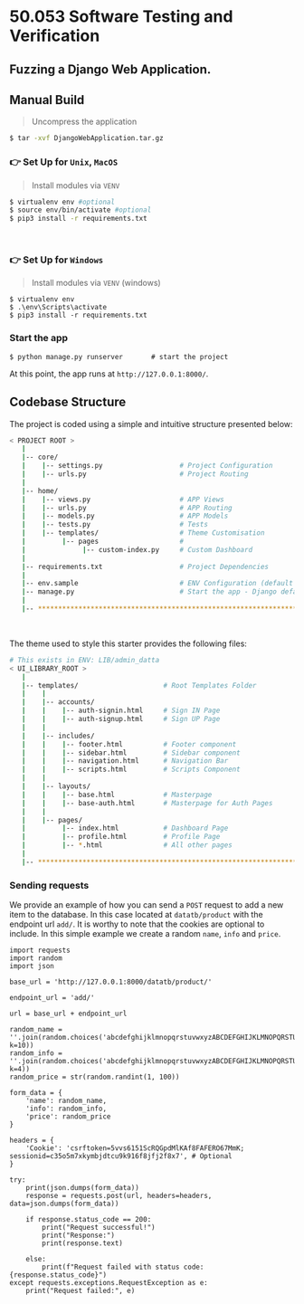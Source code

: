 # 50.053 Software Testing and Verification 

## Fuzzing a Django Web Application.

## Manual Build

> Uncompress the application
> 
```bash
$ tar -xvf DjangoWebApplication.tar.gz
```


### 👉 Set Up for `Unix`, `MacOS` 

> Install modules via `VENV`  

```bash
$ virtualenv env #optional
$ source env/bin/activate #optional
$ pip3 install -r requirements.txt
```

<br />

### 👉 Set Up for `Windows` 

> Install modules via `VENV` (windows) 

```
$ virtualenv env
$ .\env\Scripts\activate
$ pip3 install -r requirements.txt
```

### Start the app 
```
$ python manage.py runserver       # start the project
```

At this point, the app runs at `http://127.0.0.1:8000/`. 

## Codebase Structure

The project is coded using a simple and intuitive structure presented below:

```bash
< PROJECT ROOT >
   |
   |-- core/                            
   |    |-- settings.py                   # Project Configuration  
   |    |-- urls.py                       # Project Routing
   |
   |-- home/
   |    |-- views.py                      # APP Views 
   |    |-- urls.py                       # APP Routing
   |    |-- models.py                     # APP Models 
   |    |-- tests.py                      # Tests  
   |    |-- templates/                    # Theme Customisation 
   |         |-- pages                    # 
   |              |-- custom-index.py     # Custom Dashboard      
   |
   |-- requirements.txt                   # Project Dependencies
   |
   |-- env.sample                         # ENV Configuration (default values)
   |-- manage.py                          # Start the app - Django default start script
   |
   |-- ************************************************************************
```

<br />

The theme used to style this starter provides the following files: 

```bash
# This exists in ENV: LIB/admin_datta
< UI_LIBRARY_ROOT >                      
   |
   |-- templates/                     # Root Templates Folder 
   |    |          
   |    |-- accounts/       
   |    |    |-- auth-signin.html     # Sign IN Page
   |    |    |-- auth-signup.html     # Sign UP Page
   |    |
   |    |-- includes/       
   |    |    |-- footer.html          # Footer component
   |    |    |-- sidebar.html         # Sidebar component
   |    |    |-- navigation.html      # Navigation Bar
   |    |    |-- scripts.html         # Scripts Component
   |    |
   |    |-- layouts/       
   |    |    |-- base.html            # Masterpage
   |    |    |-- base-auth.html       # Masterpage for Auth Pages
   |    |
   |    |-- pages/       
   |         |-- index.html           # Dashboard Page
   |         |-- profile.html         # Profile Page
   |         |-- *.html               # All other pages
   |    
   |-- ************************************************************************
```


### Sending requests

We provide an example of how you can send a `POST` request to add a new item to the database. In this case located at `datatb/product` with the endpoint url 
`add/`. It is worthy to note that the cookies are optional to include. In this simple example we create a random `name`, `info` and `price`.

```
import requests
import random
import json

base_url = 'http://127.0.0.1:8000/datatb/product/'

endpoint_url = 'add/'

url = base_url + endpoint_url

random_name = ''.join(random.choices('abcdefghijklmnopqrstuvwxyzABCDEFGHIJKLMNOPQRSTUVWXYZ', k=10))
random_info = ''.join(random.choices('abcdefghijklmnopqrstuvwxyzABCDEFGHIJKLMNOPQRSTUVWXYZ', k=4))
random_price = str(random.randint(1, 100))

form_data = {
    'name': random_name,
    'info': random_info,
    'price': random_price
}

headers = {
    'Cookie': 'csrftoken=5vvs6151ScRQGpdMlKAf8FAFERO67MmK; sessionid=c35o5m7xkymbjdtcu9k916f8jfj2f8x7', # Optional
}

try:
    print(json.dumps(form_data))
    response = requests.post(url, headers=headers, data=json.dumps(form_data))

    if response.status_code == 200:
        print("Request successful!")
        print("Response:")
        print(response.text)

    else:
        print(f"Request failed with status code: {response.status_code}")
except requests.exceptions.RequestException as e:
    print("Request failed:", e)

```